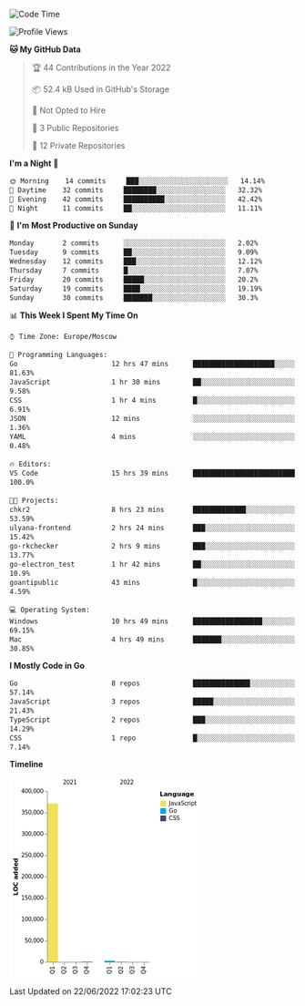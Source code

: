 <!--START_SECTION:waka-->
![Code Time](http://img.shields.io/badge/Code%20Time-354%20hrs%2021%20mins-blue)

![Profile Views](http://img.shields.io/badge/Profile%20Views-0-blue)

**🐱 My GitHub Data** 

> 🏆 44 Contributions in the Year 2022
 > 
> 📦 52.4 kB Used in GitHub's Storage 
 > 
> 🚫 Not Opted to Hire
 > 
> 📜 3 Public Repositories 
 > 
> 🔑 12 Private Repositories  
 > 
**I'm a Night 🦉** 

```text
🌞 Morning    14 commits     ███░░░░░░░░░░░░░░░░░░░░░░   14.14% 
🌆 Daytime    32 commits     ████████░░░░░░░░░░░░░░░░░   32.32% 
🌃 Evening    42 commits     ██████████░░░░░░░░░░░░░░░   42.42% 
🌙 Night      11 commits     ██░░░░░░░░░░░░░░░░░░░░░░░   11.11%

```
📅 **I'm Most Productive on Sunday** 

```text
Monday       2 commits      ░░░░░░░░░░░░░░░░░░░░░░░░░   2.02% 
Tuesday      9 commits      ██░░░░░░░░░░░░░░░░░░░░░░░   9.09% 
Wednesday    12 commits     ███░░░░░░░░░░░░░░░░░░░░░░   12.12% 
Thursday     7 commits      █░░░░░░░░░░░░░░░░░░░░░░░░   7.07% 
Friday       20 commits     █████░░░░░░░░░░░░░░░░░░░░   20.2% 
Saturday     19 commits     ████░░░░░░░░░░░░░░░░░░░░░   19.19% 
Sunday       30 commits     ███████░░░░░░░░░░░░░░░░░░   30.3%

```


📊 **This Week I Spent My Time On** 

```text
⌚︎ Time Zone: Europe/Moscow

💬 Programming Languages: 
Go                       12 hrs 47 mins      ████████████████████░░░░░   81.63% 
JavaScript               1 hr 30 mins        ██░░░░░░░░░░░░░░░░░░░░░░░   9.58% 
CSS                      1 hr 4 mins         █░░░░░░░░░░░░░░░░░░░░░░░░   6.91% 
JSON                     12 mins             ░░░░░░░░░░░░░░░░░░░░░░░░░   1.36% 
YAML                     4 mins              ░░░░░░░░░░░░░░░░░░░░░░░░░   0.48%

🔥 Editors: 
VS Code                  15 hrs 39 mins      █████████████████████████   100.0%

🐱‍💻 Projects: 
chkr2                    8 hrs 23 mins       █████████████░░░░░░░░░░░░   53.59% 
ulyana-frontend          2 hrs 24 mins       ███░░░░░░░░░░░░░░░░░░░░░░   15.42% 
go-rkchecker             2 hrs 9 mins        ███░░░░░░░░░░░░░░░░░░░░░░   13.77% 
go-electron_test         1 hr 42 mins        ██░░░░░░░░░░░░░░░░░░░░░░░   10.9% 
goantipublic             43 mins             █░░░░░░░░░░░░░░░░░░░░░░░░   4.59%

💻 Operating System: 
Windows                  10 hrs 49 mins      █████████████████░░░░░░░░   69.15% 
Mac                      4 hrs 49 mins       ███████░░░░░░░░░░░░░░░░░░   30.85%

```

**I Mostly Code in Go** 

```text
Go                       8 repos             ██████████████░░░░░░░░░░░   57.14% 
JavaScript               3 repos             █████░░░░░░░░░░░░░░░░░░░░   21.43% 
TypeScript               2 repos             ███░░░░░░░░░░░░░░░░░░░░░░   14.29% 
CSS                      1 repo              █░░░░░░░░░░░░░░░░░░░░░░░░   7.14%

```


**Timeline**

![Chart not found](https://raw.githubusercontent.com/jeezft/jeezft/main/charts/bar_graph.png) 


 Last Updated on 22/06/2022 17:02:23 UTC
<!--END_SECTION:waka-->
